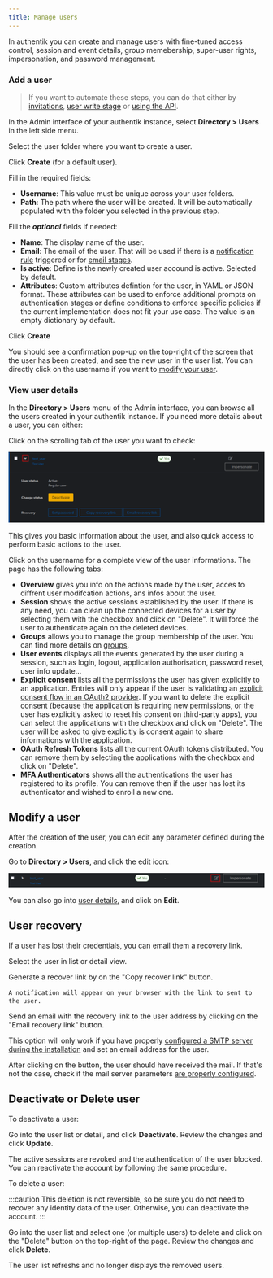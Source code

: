 ```yaml
---
title: Manage users
---
```


In authentik you can create and manage users with fine-tuned access control, session and event details, group memebership, super-user rights, impersonation, and password management.

### Add a user

> If you want to automate these steps, you can do that either by [invitations](./invitation.md), [user write stage](../../flow/stages/user_write.md) or [using the API](/developer-docs/api/browser).

In the Admin interface of your authentik instance, select **Directory > Users** in the left side menu.

Select the user folder where you want to create a user.

Click **Create** (for a default user).

Fill in the required fields:

-   **Username**: This value must be unique across your user folders.
-   **Path**: The path where the user will be created. It will be automatically populated with the folder you selected in the previous step.

Fill the **_optional_** fields if needed:

-   **Name**: The display name of the user.
-   **Email**: The email of the user. That will be used if there is a [notification rule](../../events/notifications.md) triggered or for [email stages](../../flow/stages/email/index.mdx).
-   **Is active**: Define is the newly created user accound is active. Selected by default.
-   **Attributes**: Custom attributes defintion for the user, in YAML or JSON format. These attributes can be used to enforce additional prompts on authentication stages or define conditions to enforce specific policies if the current implementation does not fit your use case. The value is an empty dictionary by default.

Click **Create**

You should see a confirmation pop-up on the top-right of the screen that the user has been created, and see the new user in the user list.
You can directly click on the username if you want to [modify your user](./user_basic_operations.md#modify-a-user).

### View user details

In the **Directory > Users** menu of the Admin interface, you can browse all the users created in your authentik instance. If you need more details about a user, you can either:

Click on the scrolling tab of the user you want to check:

![](./user_quick_overview.png)

This gives you basic information about the user, and also quick access to perform basic actions to the user.

Click on the username for a complete view of the user informations. The page has the following tabs:

-   **Overview** gives you info on the actions made by the user, acces to diffrent user modifcation actions, ans infos about the user.
-   **Session** shows the active sessions established by the user. If there is any need, you can clean up the connected devices for a user by selecting them with the checkbox and click on "Delete". It will force the user to authenticate again on the deleted devices.
-   **Groups** allows you to manage the group membership of the user. You can find more details on [groups](../group.md).
-   **User events** displays all the events generated by the user during a session, such as login, logout, application authorisation, password reset, user info update...
-   **Explicit consent** lists all the permissions the user has given explicitly to an application. Entries will only appear if the user is validating an [explicit consent flow in an OAuth2 provider](../../providers/oauth2/index.md). If you want to delete the explicit consent (because the application is requiring new permissions, or the user has explicitly asked to reset his consent on third-party apps), you can select the applications with the checkbox and click on "Delete". The user will be asked to give explicitly is consent again to share informations with the application.
-   **OAuth Refresh Tokens** lists all the current OAuth tokens distributed. You can remove them by selecting the applications with the checkbox and click on "Delete".
-   **MFA Authenticators** shows all the authentications the user has registered to its profile. You can remove then if the user has lost its authenticator and wished to enroll a new one.

## Modify a user

After the creation of the user, you can edit any parameter defined during the creation.

Go to **Directory > Users**, and click the edit icon:

![](./user_quick_edit.png)

You can also go into [user details](#user-details), and click on **Edit**.

## User recovery

If a user has lost their credentials, you can email them a recovery link.

Select the user in list or detail view.

Generate a recover link by on the "Copy recover link" button.

    A notification will appear on your browser with the link to sent to the user.

Send an email with the recovery link to the user address by clicking on the "Email recovery link" button.

This option will only work if you have properly [configured a SMTP server during the installation](../../installation/docker-compose.md#email-configuration-optional-but-recommended) and set an email address for the user.

After clicking on the button, the user should have received the mail. If that's not the case, check if the mail server parameters [are properly configured](../../troubleshooting/emails.md).

## Deactivate or Delete user

To deactivate a user:

Go into the user list or detail, and click **Deactivate**.
Review the changes and click **Update**.

The active sessions are revoked and the authentication of the user blocked. You can reactivate the account by following the same procedure.

To delete a user:

:::caution
This deletion is not reversible, so be sure you do not need to recover any identity data of the user.
Otherwise, you can deactivate the account.
:::

Go into the user list and select one (or multiple users) to delete and click on the "Delete" button on the top-right of the page.
Review the changes and click **Delete**.

The user list refreshs and no longer displays the removed users.
